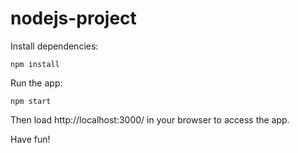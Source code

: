 # nodejs-project
Install dependencies:
```
npm install
```

Run the app:
```
npm start
```

Then load http://localhost:3000/ in your browser to access the app.

Have fun!
